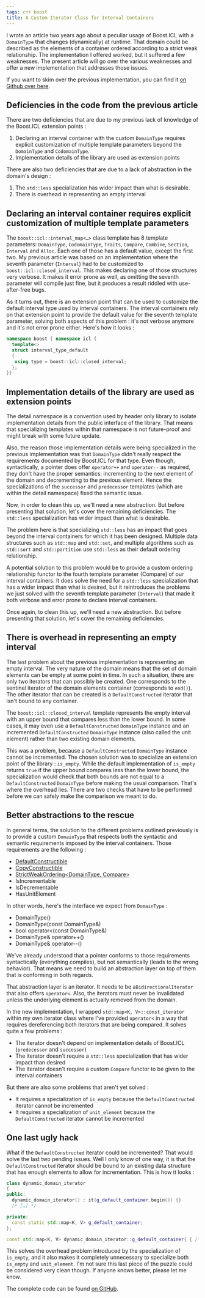 ```yaml
---
tags: c++ boost
title: A Custom Iterator Class for Interval Containers
---
```

I wrote an article two years ago about a peculiar usage of Boost.ICL with a `DomainType` that changes (dynamically) at runtime. That domain could be described as the elements of a container ordered according to a strict weak relationship. The implementation I offered worked, but it suffered a few weaknesses. The present article will go over the various weaknesses and offer a new implementation that addresses those issues.

If you want to skim over the previous implementation, you can find it [on Github over here][1].

## Deficiencies in the code from the previous article
There are two deficiencies that are due to my previous lack of knowledge of the Boost.ICL extension points :
1. Declaring an interval container with the custom `DomainType` requires explicit customization of multiple template parameters beyond the `DomainType` and `CodomainType`.
1. Implementation details of the library are used as extension points

There are also two deficiencies that are due to a lack of abstraction in the domain's design :
1. The `std::less` specialization has wider impact than what is desirable.
1. There is overhead in representing an empty interval

## Declaring an interval container requires explicit customization of multiple template parameters

The `boost::icl::interval_map<…>` class template has 8 template parameters: `DomainType`, `CodomainType`, `Traits`, `Compare`, `Combine`, `Section`, `Interval` and `Alloc`. Each one of those has a default value, except the first two. My previous article was based on an implementation where the seventh parameter (`Interval`) had to be customized to `boost::icl::closed_interval`. This makes declaring one of those structures very verbose. It makes it error prone as well, as omitting the seventh parameter will compile just fine, but it produces a result riddled with use-after-free bugs.

As it turns out, there is an extension point that can be used to customize the default interval type used by interval containers. The interval containers rely on that extension point to provide the default value for the seventh template parameter, solving both aspects of this problem : it's not verbose anymore and it's not error prone either. Here's how it looks :

```cpp
namespace boost { namespace icl {
  template<>
  struct interval_type_default
  {
   using type = boost::icl::closed_interval;
  };
}}
```

## Implementation details of the library are used as extension points
The detail namespace is a convention used by header only library to isolate implementation details from the public interface of the library. That means that specializing templates within that namespace is not future-proof and might break with some future update.

Also, the reason those implementation details were being specialized in the previous implementation was that `DomainType` didn't really respect the requirements documented by Boost.ICL for that type. Even though, syntactically, a pointer does offer `operator++` and `operator--` as required, they don't have the proper semantics: incrementing to the next element of the domain and decrementing to the previous element. Hence the specializations of the `successor` and `predecessor` templates (which are within the detail namespace) fixed the semantic issue.

Now, in order to clean this up, we'll need a new abstraction. But before presenting that solution, let's cover the remaining deficiencies.
The `std::less` specialization has wider impact than what is desirable.

The problem here is that specializing `std::less` has an impact that goes beyond the interval containers for which it has been designed. Multiple data structures such as `std::map` and `std::set`, and multiple algorithms such as `std::sort` and `std::partition` use `std::less` as their default ordering relationship.

A potential solution to this problem would be to provide a custom ordering relationship functor to the fourth template parameter (Compare) of our interval containers. It does solve the need for a `std::less` specialization that has a wider impact than what is desired, but it reintroduces the problems we just solved with the seventh template parameter (`Interval`) that made it both verbose and error prone to declare interval containers.

Once again, to clean this up, we'll need a new abstraction. But before presenting that solution, let's cover the remaining deficiencies.

## There is overhead in representing an empty interval
The last problem about the previous implementation is representing an empty interval. The very nature of the domain means that the set of domain elements can be empty at some point in time. In such a situation, there are only two iterators that can possibly be created. One corresponds to the sentinel iterator of the domain elements container (corresponds to `end()`). The other iterator that can be created is a `DefaultConstructed` iterator that isn't bound to any container.

The `boost::icl::closed_interval` template represents the empty interval with an upper bound that compares less than the lower bound. In some cases, it may even use a `DefaultConstructed` `DomainType` instance and an incremented `DefaultConstructed` `DomainType` instance (also called the unit element) rather than two existing domain elements.

This was a problem, because a `DefaultConstructed` `DomainType` instance cannot be incremented. The chosen solution was to specialize an extension point of the library : `is_empty`. While the default implementation of `is_empty` returns `true` if the upper bound compares less than the lower bound, the specialization would check that both bounds are not equal to a `DefaultConstructed` `DomainType` before making the usual comparison. That's where the overhead lies. There are two checks that have to be performed before we can safely make the comparison we meant to do.

## Better abstractions to the rescue

In general terms, the solution to the different problems outlined previously is to provide a custom `DomainType` that respects both the syntactic and semantic requirements imposed by the interval containers. Those requirements are the following :
* [DefaultConstructible][2]
* [CopyConstructible][3]
* [StrictWeakOrdering<DomainType, Compare>][4]
* IsIncrementable
* IsDecrementable
* HasUnitElement

In other words, here's the interface we expect from `DomainType` :
* DomainType()
* DomainType(const DomainType&)
* bool operator<(const DomainType&)
* DomainType& operator++()
* DomainType& operator--()

We've already understood that a pointer conforms to those requirements syntactically (everything compiles), but not semantically (leads to the wrong behavior). That means we need to build an abstraction layer on top of them that is conforming in both regards.

That abstraction layer is an iterator. It needs to be a ​`BidirectionalIterator` that also offers `operator<`. Also, the iterators must never be invalidated unless the underlying element is actually removed from the domain.

In the new implementation, I wrapped `std::map<K, V>::const_iterator` within my own iterator class where I've provided `operator<` in a way that requires dereferencing both iterators that are being compared. It solves quite a few problems :
* The iterator doesn't depend on implementation details of Boost.ICL (`predecessor` and `successor`)
* The iterator doesn't require a `std::less` specialization that has wider impact than desired
* The iterator doesn't require a custom `Compare` functor to be given to the interval containers

But there are also some problems that aren't yet solved :
* It requires a specialization of `is_empty` because the `DefaultConstructed` iterator cannot be incremented
* It requires a specialization of `unit_element` because the `DefaultConstructed` iterator cannot be incremented

## One last ugly hack
What if the `DefaultConstructed` iterator could be incremented? That would solve the last two pending issues. Well I only know of one way, it is that the `DefaultConstructed` iterator should be bound to an existing data structure that has enough elements to allow for incrementation. This is how it looks :

```cpp
class dynamic_domain_iterator
{
public:
  dynamic_domain_iterator() : it(g_default_container.begin()) {}
  /* […] */

private:
  const static std::map<K, V> g_default_container;
};

const std::map<K, V> dynamic_domain_iterator::g_default_container{ { /* …element1… */ }, { /* …element2… */ } };
```

This solves the overhead problem introduced by the specialization of `is_empty`, and it also makes it completely unnecessary to specialize both `is_empty` and `unit_element`. I'm not sure this last piece of the puzzle could be considered very clean though. If anyone knows better, please let me know.

The complete code can be found [on GitHub][5].

[1]: https://github.com/Dalzhim/ArticleDynamicFiniteDomain/blob/fb45ca0b805aeb2a3eaac3619bdf318fbd80fbb4/main.cpp

[2]: http://en.cppreference.com/w/cpp/concept/DefaultConstructible

[3]: http://en.cppreference.com/w/cpp/concept/CopyConstructible

[4]: https://en.wikipedia.org/wiki/Weak_ordering#Strict_weak_orderings

[5]: https://github.com/Dalzhim/ArticleDynamicFiniteDomain-v2
